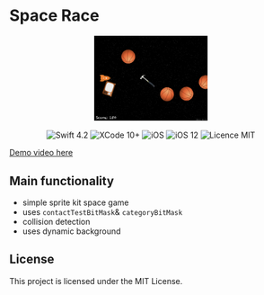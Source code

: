#  Space Race

<div align = "center">
<img src="/screens/1.jpeg" width="40%">    </div>

<p align="center">
<img src="https://img.shields.io/badge/Swift-4.2-orange.svg" alt="Swift 4.2"/>
<img src="https://img.shields.io/badge/Xcode-10%2B-brightgreen.svg" alt="XCode 10+"/>
<img src="https://img.shields.io/badge/platform-iOS-green.svg" alt="iOS"/>
<img src="https://img.shields.io/badge/iOS-12%2B-brightgreen.svg" alt="iOS 12"/>
<img src="https://img.shields.io/badge/licence-MIT-lightgray.svg" alt="Licence MIT"/>
</p>

[Demo video here](https://youtu.be/6lip9lRsjFo)

## Main functionality
* simple sprite kit space game
* uses `contactTestBitMask`& `categoryBitMask`
* collision detection
* uses dynamic background

## License

This project is licensed under the MIT License.